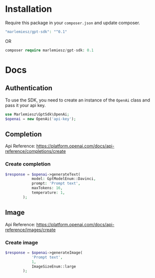 # Installation

Require this package in your `composer.json` and update composer.

```php
"marlemiesz/gpt-sdk": "^0.1"
```
OR
```php
composer require marlemiesz/gpt-sdk: 0.1
```

# Docs
## Authentication
To use the SDK, you need to create an instance of the `OpenAi` class and pass it your api key.

```php
use Marlemiesz\GptSdk\OpenAi;
$openai = new OpenAi('api-key');
```
## Completion
Api Reference: https://platform.openai.com/docs/api-reference/completions/create
### Create completion
```php
$response = $openai->generateText(
            model: GptModelEnum::Davinci,
            prompt: 'Prompt text',
            maxTokens: 16,
            temperature: 1,
        );
```
## Image
Api Reference: https://platform.openai.com/docs/api-reference/images/create
### Create image
```php
$response = $openai->generateImage(
            'Prompt text', 
            1, 
            ImageSizeEnum::large
        );
``` 
